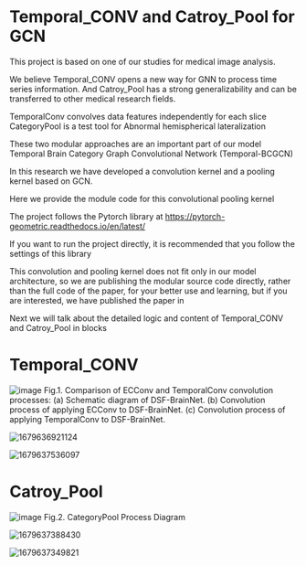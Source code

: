 # Temporal_CONV and Catroy_Pool for GCN

This project is based on one of our studies for medical image analysis.

We believe Temporal_CONV opens a new way for GNN to process time series information. And Catroy_Pool has a strong generalizability and can be transferred to other medical research fields.

TemporalConv convolves data features independently for each slice
CategoryPool is a test tool for Abnormal hemispherical lateralization

These two modular approaches are an important part of our model Temporal Brain Category Graph Convolutional Network (Temporal-BCGCN)

In this research we have developed a convolution kernel and a pooling kernel based on GCN.

Here we provide the module code for this convolutional pooling kernel

The project follows the Pytorch library at https://pytorch-geometric.readthedocs.io/en/latest/

If you want to run the project directly, it is recommended that you follow the settings of this library

This convolution and pooling kernel does not fit only in our model architecture, so we are publishing the modular source code directly, rather than the full code of the paper, for your better use and learning, but if you are interested, we have published the paper in

Next we will talk about the detailed logic and content of Temporal_CONV and Catroy_Pool in blocks

# Temporal_CONV

![image](https://user-images.githubusercontent.com/33822380/227433968-3cf190c7-cc3b-499e-8a67-42ba5d344264.png)
Fig.1. Comparison of ECConv and TemporalConv convolution processes: (a) Schematic diagram of DSF-BrainNet. (b) Convolution process of applying ECConv to DSF-BrainNet. (c) Convolution process of applying TemporalConv to DSF-BrainNet.

![1679636921124](https://user-images.githubusercontent.com/33822380/227435924-5cec594e-acee-4ea5-94dc-25a84bb5cfaf.png)

![1679637536097](https://user-images.githubusercontent.com/33822380/227437308-0cf7b40f-98ec-4ffa-8a72-d53b4d48195d.png)

# Catroy_Pool

![image](https://user-images.githubusercontent.com/33822380/227434018-82d21020-77c8-4aea-88a5-9e79a54986ce.png)
Fig.2. CategoryPool Process Diagram

![1679637388430](https://user-images.githubusercontent.com/33822380/227436716-1529a172-2d62-42e0-8aee-dfaee9d2e8f0.png)

![1679637349821](https://user-images.githubusercontent.com/33822380/227436678-c758b86d-d97d-4333-ae28-e067fd039195.png)

